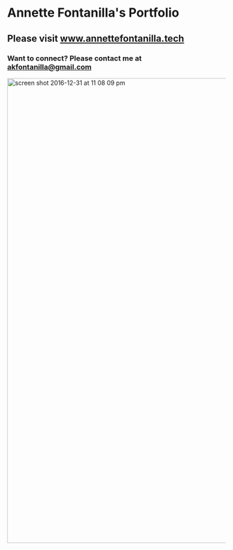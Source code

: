 # Annette Fontanilla's Portfolio
## Please visit www.annettefontanilla.tech
### Want to connect? Please contact me at akfontanilla@gmail.com
<img width="1071" alt="screen shot 2016-12-31 at 11 08 09 pm" src="https://cloud.githubusercontent.com/assets/20345440/21580484/2dc4d2ac-cfae-11e6-9909-3cda63cda033.png">


